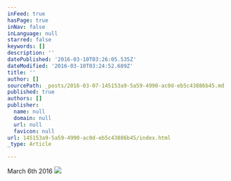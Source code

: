 ```yaml
---
inFeed: true
hasPage: true
inNav: false
inLanguage: null
starred: false
keywords: []
description: ''
datePublished: '2016-03-10T03:26:05.535Z'
dateModified: '2016-03-10T03:24:52.689Z'
title: ''
author: []
sourcePath: _posts/2016-03-07-145153a9-5a59-4990-ac0d-eb5c43886b45.md
published: true
authors: []
publisher:
  name: null
  domain: null
  url: null
  favicon: null
url: 145153a9-5a59-4990-ac0d-eb5c43886b45/index.html
_type: Article

---
```

March 6th 2016
![](https://s3-us-west-2.amazonaws.com/the-grid-img/p/49b4083d7f1c8a4323f5644cb0ddbee94f0d1c34.jpg)